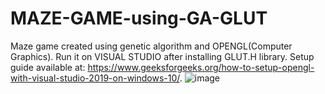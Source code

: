 # MAZE-GAME-using-GA-GLUT
Maze game created using genetic algorithm and OPENGL(Computer Graphics).
Run it on VISUAL STUDIO after installing GLUT.H library.
Setup guide available at: https://www.geeksforgeeks.org/how-to-setup-opengl-with-visual-studio-2019-on-windows-10/.
![image](https://github.com/SehajparkashSingh/MAZE-GAME-using-GA-GLUT/assets/119033489/08a18936-599b-4628-9110-e84e539a7f09)
